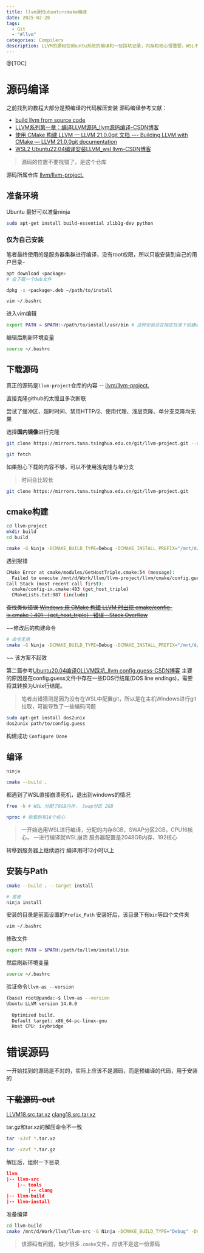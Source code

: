 ```yaml
---
title: llvm源码ubuntu+cmake编译
date: 2025-02-28
tags:
  - Git
  - "#llvm"
categories: Compilers
description: LLVM的源码在Ubuntu系统的编译和一些踩坑记录，内存和核心很重要，WSL不一定够用；耗时很长；
---
```


@[TOC]

# 源码编译

之前找到的教程大部分是预编译的代码解压安装
源码编译参考文献：
- [build llvm from source code](https://getting-started-with-llvm-core-libraries-zh-cn.readthedocs.io/zh-cn/latest/ch01.html#id6)
- [LLVM系列第一章：编译LLVM源码_llvm源码编译-CSDN博客](https://blog.csdn.net/Zhanglin_Wu/article/details/124942823)
- [使用 CMake 构建 LLVM — LLVM 21.0.0git 文档 --- Building LLVM with CMake — LLVM 21.0.0git documentation](https://llvm.org/docs/CMake.html)
- [WSL2 Ubuntu22.04编译安装LLVM_wsl llvm-CSDN博客](https://blog.csdn.net/qq_41596730/article/details/143191877)

> 源码的位置不要找错了，是这个仓库

源码所属仓库 [llvm/llvm-project.](https://github.com/llvm/llvm-project/tree/main)

## 准备环境

Ubuntu
最好可以准备ninja

```bash
sudo apt-get install build-essential zlib1g-dev python
```

### 仅为自己安装

笔者最终使用的是服务器集群进行编译，没有root权限，所以只能安装到自己的用户目录`~`

```bash
apt download <package>
# 会下载一个deb文件

dpkg -x <package>.deb ~/path/to/install

vim ~/.bashrc
```

进入vim编辑

```bash
export PATH = $PATH:~/path/to/install/usr/bin # 这种安装会在指定目录下创建usr/bin目录
```

编辑后刷新环境变量
```bash
source ~/.bashrc
```

## 下载源码
真正的源码是`llvm-project`仓库的内容 -- [llvm/llvm-project.](https://github.com/llvm/llvm-project/tree/main)

直接克隆github的太慢且多次断联

尝试了缓冲区、超时时间、禁用HTTP/2、使用代理、浅层克隆、单分支克隆均无果

选择**国内镜像**进行克隆

```bash
git clone https://mirrors.tuna.tsinghua.edu.cn/git/llvm-project.git --depth 1 --branch main

git fetch
```

如果担心下载的内容不够，可以不使用浅克隆与单分支

> 时间会比较长

```bash
git clone https://mirrors.tuna.tsinghua.edu.cn/git/llvm-project.git
```

## cmake构建

```bash
cd llvm-project
mkdir build 
cd build

cmake -G Ninja -DCMAKE_BUILD_TYPE=Debug -DCMAKE_INSTALL_PREFIX="/mnt/d/Work/llvm/llvm-install" -DLLVM_ENABLE_PROJECTS=clang ../llvm
```

遇到报错

```bash
CMake Error at cmake/modules/GetHostTriple.cmake:54 (message):
  Failed to execute /mnt/d/Work/llvm/llvm-project/llvm/cmake/config.guess
Call Stack (most recent call first):
  cmake/config-ix.cmake:483 (get_host_triple)
  CMakeLists.txt:987 (include)
```

~~查找类似错误 [Windows 用 CMake 构建 LLVM 时出现 cmake/config-ix.cmake：401 （get_host_triple） 错误 - Stack Overflow ](https://stackoverflow.com/questions/66087509/cmake-config-ix-cmake401-get-host-triple-error-when-trying-to-build-llvm-with)~~

~~修改后的构建命令

```bash
# 命令无用
cmake -G Ninja -DCMAKE_BUILD_TYPE=Debug -DCMAKE_INSTALL_PREFIX="/mnt/d/Work/llvm/llvm-install" -DLLVM_ENABLE_PROJECTS=clang -DLLVM_HOST_TRIPLE=x86_64 ../llvm
```
~~
该方案不起效

第二篇参考[Ubuntu20.04编译OLLVM踩坑_llvm config.guess-CSDN博客](https://blog.csdn.net/weixin_44700621/article/details/122658900)
主要的原因是在config.guess文件中存在一些DOS行结尾(DOS line endings)，需要将其转换为Unix行结尾。

> 笔者出错猜测是因为没有在WSL中配置git，所以是在主机Windows进行git拉取，可能导致了一些编码问题

```bash
sudo apt-get install dos2unix
dos2unix path/to/config.guess
```

构建成功 `Configure Done`

## 编译

```bash
ninja

cmake --build .
```

都遇到了WSL直接崩溃死机，退出到windows的情况

```bash
free -h # WSL 分配了8GB内存， Swap分区 2GB

nproc # 能看到有16个核心
```

> 一开始选用WSL进行编译，分配的内存8GB，SWAP分区2GB，CPU16核心，
> 一进行编译就WSL崩溃
> 服务器配置是2048GB内存，192核心

转移到服务器上继续运行
编译用时12小时以上

## 安装与Path

```bash
cmake --build . --target install

# 或者
ninja install
```

安装的目录是前面设置的`Prefix_Path`
安装好后，该目录下有`bin`等四个文件夹

```bash
vim ~/.bashrc
```

修改文件

```bash
export PATH = $PATH:/path/to/llvm/install/bin
```

然后刷新环境变量

```bash
source ~/.bashrc
```

验证命令`llvm-as --version`

```bash
(base) root@panda:~$ llvm-as --version
Ubuntu LLVM version 14.0.0
  
  Optimized build.
  Default target: x86_64-pc-linux-gnu
  Host CPU: ivybridge
```

# 错误源码
一开始找到的源码是不对的，实际上应该不是源码，而是预编译的代码，用于安装的

##  ~~下载源码-out~~

[LLVM18.src.tar.xz](https://github.com/llvm/llvm-project/releases/download/llvmorg-18.1.8/llvm-18.1.8.src.tar.xz)
[clang18.src.tar.xz](https://github.com/llvm/llvm-project/releases/download/llvmorg-18.1.8/clang-18.1.8.src.tar.xz)

tar.gz和tar.xz的解压命令不一致

```bash
tar -xJvf *.tar.xz

tar -xzvf *.tar.gz
```

解压后，组织一下目录

```json
llvm
|--	llvm-src
	|-- tools
	    |-- clang 
|-- llvm-build
|-- llvm-install
```

准备编译

```bash
cd llvm-build
cmake /mnt/d/Work/llvm/llvm-src -G Ninja -DCMAKE_BUILD_TYPE="Debug" -DCMAKE_INSTALL_PREFIX="../llvm-install"
```
> 该源码有问题，缺少很多`.cmake`文件，应该不是这一份源码
